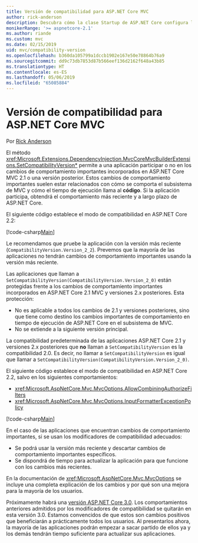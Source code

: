 ```yaml
---
title: Versión de compatibilidad para ASP.NET Core MVC
author: rick-anderson
description: Descubra cómo la clase Startup de ASP.NET Core configura los servicios y la canalización de solicitudes de la aplicación.
monikerRange: '>= aspnetcore-2.1'
ms.author: riande
ms.custom: mvc
ms.date: 02/15/2019
uid: mvc/compatibility-version
ms.openlocfilehash: b360da105799a1dccb1902e167e50e78864b76a9
ms.sourcegitcommit: dd9c73db7853d87b566eef136d2162f648a43b85
ms.translationtype: HT
ms.contentlocale: es-ES
ms.lasthandoff: 05/06/2019
ms.locfileid: "65085884"
---
```

# <a name="compatibility-version-for-aspnet-core-mvc"></a>Versión de compatibilidad para ASP.NET Core MVC

Por [Rick Anderson](https://twitter.com/RickAndMSFT)

El método <xref:Microsoft.Extensions.DependencyInjection.MvcCoreMvcBuilderExtensions.SetCompatibilityVersion*> permite a una aplicación participar o no en los cambios de comportamiento importantes incorporados en ASP.NET Core MVC 2.1 o una versión posterior. Estos cambios de comportamiento importantes suelen estar relacionados con cómo se comporta el subsistema de MVC y cómo el tiempo de ejecución llama al **código**. Si la aplicación participa, obtendrá el comportamiento más reciente y a largo plazo de ASP.NET Core.

El siguiente código establece el modo de compatibilidad en ASP.NET Core 2.2:

[!code-csharp[Main](compatibility-version/samples/2.x/CompatibilityVersionSample/Startup.cs?name=snippet1)]

Le recomendamos que pruebe la aplicación con la versión más reciente (`CompatibilityVersion.Version_2_2`). Prevemos que la mayoría de las aplicaciones no tendrán cambios de comportamiento importantes usando la versión más reciente.

Las aplicaciones que llaman a `SetCompatibilityVersion(CompatibilityVersion.Version_2_0)` están protegidas frente a los cambios de comportamiento importantes incorporados en ASP.NET Core 2.1 MVC y versiones 2.x posteriores. Esta protección:

* No es aplicable a todos los cambios de 2.1 y versiones posteriores, sino que tiene como destino los cambios importantes de comportamiento en tiempo de ejecución de ASP.NET Core en el subsistema de MVC.
* No se extiende a la siguiente versión principal.

La compatibilidad predeterminada de las aplicaciones ASP.NET Core 2.1 y versiones 2.x posteriores que **no** llaman a `SetCompatibilityVersion` es la compatibilidad 2.0. Es decir, no llamar a `SetCompatibilityVersion` es igual que llamar a `SetCompatibilityVersion(CompatibilityVersion.Version_2_0)`.

El siguiente código establece el modo de compatibilidad en ASP.NET Core 2.2, salvo en los siguientes comportamientos:

* <xref:Microsoft.AspNetCore.Mvc.MvcOptions.AllowCombiningAuthorizeFilters>
* <xref:Microsoft.AspNetCore.Mvc.MvcOptions.InputFormatterExceptionPolicy>

[!code-csharp[Main](compatibility-version/samples/2.x/CompatibilityVersionSample/Startup2.cs?name=snippet1)]

En el caso de las aplicaciones que encuentran cambios de comportamiento importantes, si se usan los modificadores de compatibilidad adecuados:

* Se podrá usar la versión más reciente y descartar cambios de comportamiento importantes específicos.
* Se dispondrá de tiempo para actualizar la aplicación para que funcione con los cambios más recientes.

En la documentación de <xref:Microsoft.AspNetCore.Mvc.MvcOptions> se incluye una completa explicación de los cambios y por qué son una mejora para la mayoría de los usuarios.

Próximamente habrá una [versión ASP.NET Core 3.0](https://github.com/aspnet/Home/wiki/Roadmap). Los comportamientos anteriores admitidos por los modificadores de compatibilidad se quitarán en esta versión 3.0. Estamos convencidos de que estos son cambios positivos que beneficiarán a prácticamente todos los usuarios. Al presentarlos ahora, la mayoría de las aplicaciones podrán empezar a sacar partido de ellos ya y los demás tendrán tiempo suficiente para actualizar sus aplicaciones.
